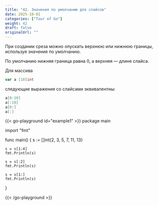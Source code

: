 ```yaml
---
title: "42. Значения по умолчанию для слайсов"
date: 2025-10-01
categories: ["Tour of Go"]
weight: 42
draft: false
originalUrl: ""
---
```


При создании среза можно опускать верхнюю или нижнюю границы, используя значения по умолчанию.

По умолчанию нижняя граница равна 0, а верхняя — длине слайса.

Для массива

```go
var a [10]int
```

следующие выражения со слайсами эквивалентны:

```go
a[0:10]
a[:10] 
a[0:]
a[:]
```

{{< go-playground id="example1" >}}
package main

import "fmt"

func main() {
    s := []int{2, 3, 5, 7, 11, 13}

	s = s[1:4]
	fmt.Println(s)

	s = s[:2]
	fmt.Println(s)

	s = s[1:]
	fmt.Println(s)
}



{{< /go-playground >}} 
